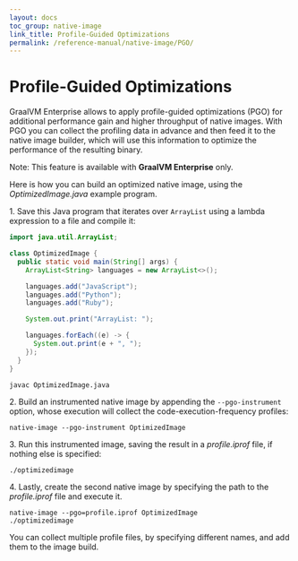 ```yaml
---
layout: docs
toc_group: native-image
link_title: Profile-Guided Optimizations
permalink: /reference-manual/native-image/PGO/
---
```

# Profile-Guided Optimizations

GraalVM Enterprise allows to apply profile-guided optimizations (PGO) for additional performance gain and higher throughput of native images.
With PGO you can collect the profiling data in advance and then feed it to the native image builder, which will use this information to optimize the performance of the resulting binary.

Note: This feature is available with **GraalVM Enterprise** only.

Here is how you can build an optimized native image, using the _OptimizedImage.java_ example program.

1&#46; Save this Java program that iterates over `ArrayList` using a lambda expression to a file and compile it:
```java
import java.util.ArrayList;

class OptimizedImage {
  public static void main(String[] args) {
    ArrayList<String> languages = new ArrayList<>();

    languages.add("JavaScript");
    languages.add("Python");
    languages.add("Ruby");

    System.out.print("ArrayList: ");

    languages.forEach((e) -> {
      System.out.print(e + ", ");
    });
  }
}
```
```shell
javac OptimizedImage.java
```

2&#46; Build an instrumented native image by appending the `--pgo-instrument` option, whose execution will collect the code-execution-frequency profiles:
```shell
native-image --pgo-instrument OptimizedImage
```

3&#46; Run this instrumented image, saving the result in a _profile.iprof_ file, if nothing else is specified:
```shell
./optimizedimage
```

4&#46; Lastly, create the second native image by specifying the path to the _profile.iprof_ file and execute it.
```shell
native-image --pgo=profile.iprof OptimizedImage
./optimizedimage
```

You can collect multiple profile files, by specifying different names, and add them to the image build.
